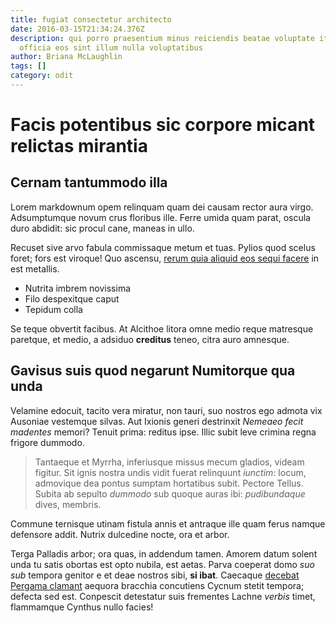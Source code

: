 ```yaml
---
title: fugiat consectetur architecto
date: 2016-03-15T21:34:24.376Z
description: qui porro praesentium minus reiciendis beatae voluptate itaque
  officia eos sint illum nulla voluptatibus
author: Briana McLaughlin
tags: []
category: odit
---
```


# Facis potentibus sic corpore micant relictas mirantia

## Cernam tantummodo illa

Lorem markdownum opem relinquam quam dei causam rector aura virgo. Adsumptumque
novum crus floribus ille. Ferre umida quam parat, oscula duro abdidit: sic
procul cane, maneas in ullo.

Recuset sive arvo fabula commissaque metum et tuas. Pylios quod scelus foret;
fors est viroque! Quo ascensu, [rerum quia aliquid eos sequi facere](blog/2019/6/in-dicta-repellat.md) in est metallis.

- Nutrita imbrem novissima
- Filo despexitque caput
- Tepidum colla

Se teque obvertit facibus. At Alcithoe litora omne medio reque matresque
paretque, et medio, a adsiduo **creditus** teneo, citra auro amnesque.

## Gavisus suis quod negarunt Numitorque qua unda

Velamine edocuit, tacito vera miratur, non tauri, suo nostros ego admota vix
Ausoniae vestemque silvas. Aut Ixionis generi destrinxit *Nemeaeo fecit
madentes* memori? Tenuit prima: reditus ipse. Illic subit leve crimina regna
frigore dummodo.

> Tantaeque et Myrrha, inferiusque missus mecum gladios, videam figitur. Sit
> ignis nostra undis vidit fuerat relinquunt *iunctim*: locum, admovique dea
> pontus sumptam hortatibus subit. Pectore Tellus. Subita ab sepulto *dummodo*
> sub quoque auras ibi: *pudibundaque* dives, membris.

Commune ternisque utinam fistula annis et antraque ille quam ferus namque
defensore addit. Nutrix dulcedine nocte, ora et arbor.

Terga Palladis arbor; ora quas, in addendum tamen. Amorem datum solent unda tu
satis obortas est opto nubila, est aetas. Parva coeperat domo *suo sub* tempora
genitor e et deae nostros sibi, **si ibat**. Caecaque [decebat Pergama
clamant](http://sinum-de.org/) aequora bracchia concutiens Cycnum stetit
tempora; defecta sed est. Conpescit detestatur suis frementes Lachne *verbis*
timet, flammamque Cynthus nullo facies!
